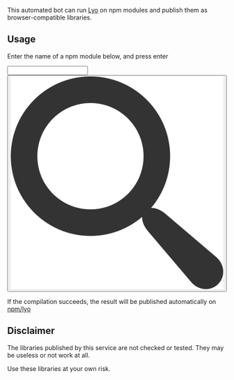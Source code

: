 This automated bot can run [Lyo](https://github.com/bokub/lyo) on npm modules and publish them as browser-compatible libraries.

## Usage

Enter the name of a npm module below, and press enter

<form class="search" onsubmit="window.location.href = document.getElementById('n').value; return false">
    <input type="text" id="n" autocorrect="off" autocapitalize="off" autocomplete="off" spellcheck="false" required>
    <button type="submit"><img src="/static/search.svg"></button>
</form>

If the compilation succeeds, the result will be published automatically on [npm/lyo](https://www.npmjs.com/~lyo)

## Disclaimer

The libraries published by this service are not checked or tested. They may be useless or not work at all.

Use these libraries at your own risk.
